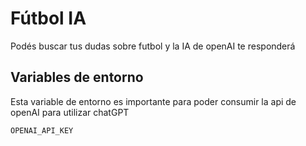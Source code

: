 
# Fútbol IA

Podés buscar tus dudas sobre futbol y la IA de openAI te responderá



## Variables de entorno

Esta variable de entorno es importante para poder consumir la api de openAI para utilizar chatGPT

`OPENAI_API_KEY`
